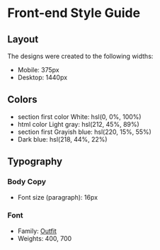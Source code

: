 # Front-end Style Guide

## Layout

The designs were created to the following widths:

- Mobile: 375px
- Desktop: 1440px

## Colors

- section first color White: hsl(0, 0%, 100%)
- html color Light gray: hsl(212, 45%, 89%)
- section first Grayish blue: hsl(220, 15%, 55%)
- Dark blue: hsl(218, 44%, 22%)

## Typography

### Body Copy

- Font size (paragraph): 16px

### Font

- Family: [Outfit](https://fonts.google.com/specimen/Outfit)
- Weights: 400, 700
